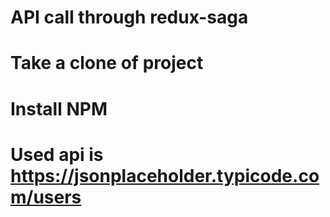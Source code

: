 # API call through redux-saga
# Take a clone of project
# Install NPM
# Used api is https://jsonplaceholder.typicode.com/users 

